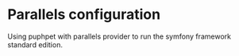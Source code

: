 Parallels configuration
=======================

Using puphpet with parallels provider to run the symfony framework standard edition.
